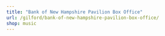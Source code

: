 ```yaml
---
title: "Bank of New Hampshire Pavilion Box Office"
url: /gilford/bank-of-new-hampshire-pavilion-box-office/
shop: music
---
```

